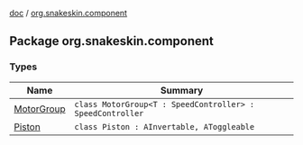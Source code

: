 [doc](../index.md) / [org.snakeskin.component](./index.md)

## Package org.snakeskin.component

### Types

| Name | Summary |
|---|---|
| [MotorGroup](-motor-group/index.md) | `class MotorGroup<T : SpeedController> : SpeedController` |
| [Piston](-piston/index.md) | `class Piston : AInvertable, AToggleable` |
